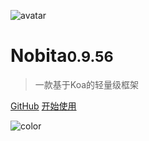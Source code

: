 
![avatar](http://www.iamtang.com/images/nobita_logo.png)

# Nobita<small>0.9.56</small>

> 一款基于Koa的轻量级框架

[GitHub](https://github.com/nobitajs/nobita)
[开始使用](#Nobita是什么)

![color](#f2f2f2)